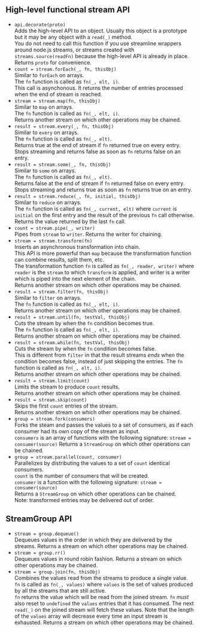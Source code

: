 ## High-level functional stream API

* `api.decorate(proto)`  
  Adds the high-level API to an object. 
  Usually this object is a prototype but it may be any object with a `read(_)` method.  
  You do not need to call this function if you use streamline wrappers around node.js streams, or streams
  created with `streams.source(readFn)` because the high-level API is already in place.  
  Returns `proto` for convenience.
* `count = stream.forEach(_, fn, thisObj)`  
  Similar to `forEach` on arrays.  
  The `fn` function is called as `fn(_, elt, i)`.  
  This call is asynchonous. It returns the number of entries processed when the end of stream is reached.
* `stream = stream.map(fn, thisObj)`  
  Similar to `map` on arrays.  
  The `fn` function is called as `fn(_, elt, i)`.  
  Returns another stream on which other operations may be chained.
* `result = stream.every(_, fn, thisObj)`  
  Similar to `every` on arrays.  
  The `fn` function is called as `fn(_, elt)`.  
  Returns true at the end of stream if `fn` returned true on every entry.  
  Stops streaming and returns false as soon as `fn` returns false on an entry.
* `result = stream.some(_, fn, thisObj)`  
  Similar to `some` on arrays.  
  The `fn` function is called as `fn(_, elt)`.  
  Returns false at the end of stream if `fn` returned false on every entry.  
  Stops streaming and returns true as soon as `fn` returns true on an entry.
* `result = stream.reduce(_, fn, initial, thisObj)`  
  Similar to `reduce` on arrays.  
  The `fn` function is called as `fn(_, current, elt)` where `current` is `initial` on the first entry and
  the result of the previous `fn` call otherwise.
  Returns the value returned by the last `fn` call.
* `count = stream.pipe(_, writer)`  
  Pipes from `stream` to `writer`.
  Returns the writer for chaining.
* `stream = stream.transform(fn)`  
  Inserts an asynchronous transformation into chain.  
  This API is more powerful than `map` because the transformation function can combine results, split them, etc.  
  The transformation function `fn` is called as `fn(_, reader, writer)`
  where `reader` is the `stream` to which `transform` is applied,
  and writer is a writer which is piped into the next element of the chain.  
  Returns another stream on which other operations may be chained.
* `result = stream.filter(fn, thisObj)`  
  Similar to `filter` on arrays.  
  The `fn` function is called as `fn(_, elt, i)`.  
  Returns another stream on which other operations may be chained.
* `result = stream.until(fn, testVal, thisObj)`  
  Cuts the stream by when the `fn` condition becomes true.  
  The `fn` function is called as `fn(_, elt, i)`.  
  Returns another stream on which other operations may be chained.
* `result = stream.while(fn, testVal, thisObj)`  
  Cuts the stream by when the `fn` condition becomes false.  
  This is different from `filter` in that the result streams _ends_ when the condition
  becomes false, instead of just skipping the entries.
  The `fn` function is called as `fn(_, elt, i)`.  
  Returns another stream on which other operations may be chained.
* `result = stream.limit(count)`  
  Limits the stream to produce `count` results.  
  Returns another stream on which other operations may be chained.
* `result = stream.skip(count)`  
  Skips the first `count` entries of the stream.  
  Returns another stream on which other operations may be chained.
* `group = stream.fork(consumers)`  
  Forks the steam and passes the values to a set of consumers, as if each consumer
  had its own copy of the stream as input.  
  `consumers` is an array of functions with the following signature: `stream = consumer(source)`
  Returns a `StreamGroup` on which other operations can be chained.
* `group = stream.parallel(count, consumer)`  
  Parallelizes by distributing the values to a set of  `count` identical consumers.  
  `count` is the number of consumers that will be created.  
  `consumer` is a function with the following signature: `stream = consumer(source)`  
  Returns a `StreamGroup` on which other operations can be chained.  
  Note: transformed entries may be delivered out of order.
## StreamGroup API
* `stream = group.dequeue()`  
  Dequeues values in the order in which they are delivered by the streams.
  Returns a stream on which other operations may be chained.
* `stream = group.rr()`  
  Dequeues values in round robin fashion.
  Returns a stream on which other operations may be chained.
* `stream = group.join(fn, thisObj)`  
  Combines the values read from the streams to produce a single value.
  `fn` is called as `fn(_, values)` where `values` is the set of values produced by 
  all the streams that are still active.  
  `fn` returns the value which will be read from the joined stream. `fn` _must_ also reset to `undefined` the `values` entries
  that it has consumed. The next `read(_)` on the joined stream will fetch these values. 
  Note that the length of the `values` array will decrease every time an input stream is exhausted.
  Returns a stream on which other operations may be chained.
